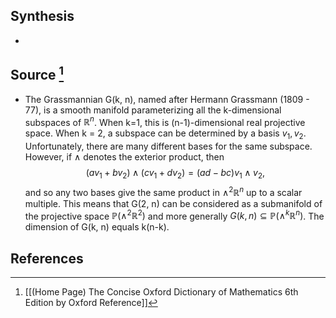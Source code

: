 ## Synthesis
- 
## Source [^1]
- The Grassmannian G(k, n), named after Hermann Grassmann (1809 - 77), is a smooth manifold parameterizing all the k-dimensional subspaces of $\mathbb{R}^n$. When k=1, this is (n-1)-dimensional real projective space. When k = 2, a subspace can be determined by a basis $v_1,v_2.$ Unfortunately, there are many different bases for the same subspace. However, if $\land$ denotes the exterior product, then $$(av_1 +bv_2) \land (cv_1 + dv_2) = (ad-bc)v_1 \land v_2,$$and so any two bases give the same product in $\land^2\mathbb{R}^n$ up to a scalar multiple. This means that G(2, n) can be considered as a submanifold of the projective space $\mathbb{P}(\land^2\mathbb{R}^2)$ and more generally $G(k,n) \subseteq \mathbb{P}(\land^k\mathbb{R}^n)$. The dimension of G(k, n) equals k(n-k).
## References

[^1]: [[(Home Page) The Concise Oxford Dictionary of Mathematics 6th Edition by Oxford Reference]]